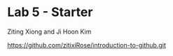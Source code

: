 # Lab 5 - Starter
Ziting Xiong and Ji Hoon Kim

https://github.com/zitixiRose/introduction-to-github.git
